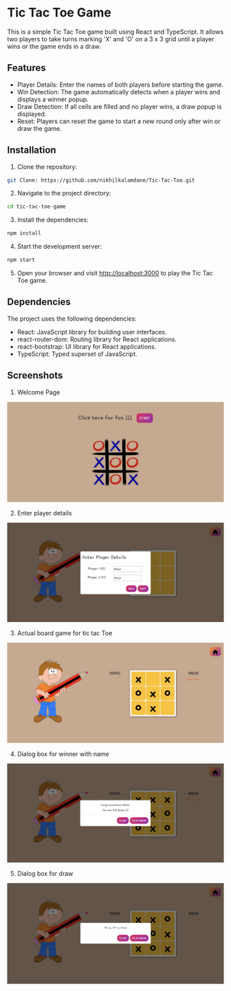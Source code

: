 # Tic Tac Toe Game

This is a simple Tic Tac Toe game built using React and TypeScript. It allows two players to take turns marking 'X' and 'O' on a 3 x 3 grid until a player wins or the game ends in a draw.

## Features

- Player Details: Enter the names of both players before starting the game.
- Win Detection: The game automatically detects when a player wins and displays a winner popup.
- Draw Detection: If all cells are filled and no player wins, a draw popup is displayed.
- Reset: Players can reset the game to start a new round only after win or draw the game.

## Installation

1. Clone the repository:

```bash
git Clone: https://github.com/nikhilkalamdane/Tic-Tac-Toe.git
```

2. Navigate to the project directory:

```bash
cd tic-tac-toe-game
```

3. Install the dependencies:

```bash
npm install
```

4. Start the development server:

```bash
npm start
```

5. Open your browser and visit [http://localhost:3000](http://localhost:3000) to play the Tic Tac Toe game.

## Dependencies

The project uses the following dependencies:

- React: JavaScript library for building user interfaces.
- react-router-dom: Routing library for React applications.
- react-bootstrap: UI library for React applications.
- TypeScript: Typed superset of JavaScript.

## Screenshots

1. Welcome Page

![Welcome Page](https://github.com/nikhilkalamdane/Tic-Tac-Toe/blob/main/src/assets/screenshot-1.png)

2. Enter player details

![Player Details](https://github.com/nikhilkalamdane/Tic-Tac-Toe/blob/main/src/assets/screenshot-2.png)

3. Actual board game for tic tac Toe

![Board game Page](https://github.com/nikhilkalamdane/Tic-Tac-Toe/blob/main/src/assets/screenshot-3.png)

4. Dialog box for winner with name

![Dialog box for winner](https://github.com/nikhilkalamdane/Tic-Tac-Toe/blob/main/src/assets/screenshot-4.png)

5. Dialog box for draw

![Dialog box for draw](https://github.com/nikhilkalamdane/Tic-Tac-Toe/blob/main/src/assets/screenshot-5.png)

